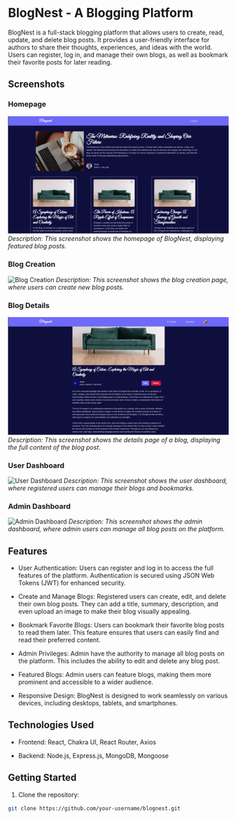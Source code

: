 # BlogNest - A Blogging Platform

BlogNest is a full-stack blogging platform that allows users to create, read, update, and delete blog posts. It provides a user-friendly interface for authors to share their thoughts, experiences, and ideas with the world. Users can register, log in, and manage their own blogs, as well as bookmark their favorite posts for later reading.

## Screenshots

### Homepage

![Homepage](/images/homepage.png)
*Description: This screenshot shows the homepage of BlogNest, displaying featured blog posts.*

### Blog Creation

![Blog Creation](/images/create-blog.png)
*Description: This screenshot shows the blog creation page, where users can create new blog posts.*

### Blog Details

![Blog Details](/images/blog-details.png)
*Description: This screenshot shows the details page of a blog, displaying the full content of the blog post.*

### User Dashboard

![User Dashboard](/images/user-dashboard.png)
*Description: This screenshot shows the user dashboard, where registered users can manage their blogs and bookmarks.*

### Admin Dashboard

![Admin Dashboard](/images/admin-dashboard.png)
*Description: This screenshot shows the admin dashboard, where admin users can manage all blog posts on the platform.*


## Features

- User Authentication: Users can register and log in to access the full features of the platform. Authentication is secured using JSON Web Tokens (JWT) for enhanced security.

- Create and Manage Blogs: Registered users can create, edit, and delete their own blog posts. They can add a title, summary, description, and even upload an image to make their blog visually appealing.

- Bookmark Favorite Blogs: Users can bookmark their favorite blog posts to read them later. This feature ensures that users can easily find and read their preferred content.

- Admin Privileges: Admin have the authority to manage all blog posts on the platform. This includes the ability to edit and delete any blog post.

- Featured Blogs: Admin users can feature blogs, making them more prominent and accessible to a wider audience.

- Responsive Design: BlogNest is designed to work seamlessly on various devices, including desktops, tablets, and smartphones.

## Technologies Used

- Frontend: React, Chakra UI, React Router, Axios

- Backend: Node.js, Express.js, MongoDB, Mongoose

## Getting Started

1. Clone the repository:

```bash
git clone https://github.com/your-username/blognest.git
